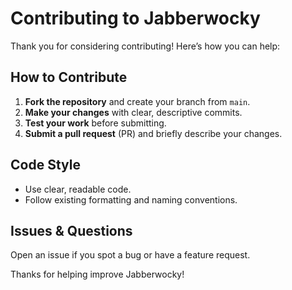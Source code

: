 
# Contributing to Jabberwocky

Thank you for considering contributing! Here’s how you can help:

## How to Contribute

1. **Fork the repository** and create your branch from `main`.
2. **Make your changes** with clear, descriptive commits.
3. **Test your work** before submitting.
4. **Submit a pull request** (PR) and briefly describe your changes.

## Code Style

- Use clear, readable code.
- Follow existing formatting and naming conventions.

## Issues & Questions

Open an issue if you spot a bug or have a feature request.

Thanks for helping improve Jabberwocky!
